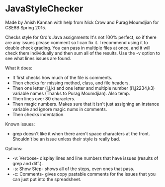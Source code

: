 # JavaStyleChecker
Made by Anish Kannan with help from Nick Crow and Purag Moumdjian for CSE8B Spring 2015. 

Checks style for Ord's Java assignments
It's not 100% perfect, so if there are any issues please comment so I can fix it. I recommend using it to double check grading.
You can pass in multiple files at once, and it will check them individually and then sum all of the results. Use the -v option
to see what lines issues are found.

What it does:
* It first checks how much of the file is comments.
* Then checks for missing method, class, and file headers.
* Then one letter (i,j,k) and one letter and multiple number (i1,j2234,k3) variable names (Thanks to Purag Moumdjian). Also temp.
* Then lines over 80 characters.
* Then magic numbers. Makes sure that it isn't just assigning an instance variable and ignore magic nums in comments.
* Then checks indentation.

Known issues: 
* grep doesn't like it when there aren't space characters at the front. Shouldn't be an issue unless their style is really bad.

Options: 
* -v: Verbose- display lines and line numbers that have issues (results of grep and diff.).
* -s: Show Step- shows all of the steps, even ones that pass. 
* -c: Comments- gives copy pastable comments for the issues that you can just put into the spreadsheet.
